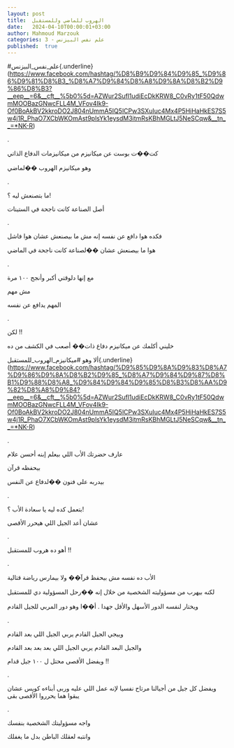```yaml
---
layout: post
title:  الهروب للماضي وللمستقبل
date:   2024-04-10T00:00:01+03:00
author: Mahmoud Marzouk
categories: 3 - علم نفس البيزنس
published:  true
---
```

\#علم_نفس_البيزنس{.underline}(https://www.facebook.com/hashtag/%D8%B9%D9%84%D9%85_%D9%86%D9%81%D8%B3_%D8%A7%D9%84%D8%A8%D9%8A%D8%B2%D9%86%D8%B3?__eep__=6&__cft__%5b0%5d=AZWur2Sufl1udiEcDkKRW8_C0vRy1tF50QdwmMOOBazGNwcFLL4M_VFov4Ik9-Of0BoAkBV2kkroDO2J804nUmmA5IQ5lCPw3SXuIuc4Mx4P5HiHaHkES7S5w4j1R_PhaO7XCbWKOmAst9plsYk1eysdM3itmRsKBhMGLtJ5NeSCqw&__tn__=*NK-R)

.

كت��ت بوست عن ميكانيزم من ميكانيزمات الدفاع الذاتي

وهو ميكانيزم الهروب ��لماضي

.

ما بتصنعش ليه ؟!

أصل الصناعة كانت ناجحة في الستينات

.

فكده هوا دافع عن نفسه إنه مش ما بيصنعش عشان هوا فاشل

هوا ما بيصنعش عشان ��لصناعة كانت ناجحة في الماضي

.

مع إنها دلوقتي أكبر وأنجح ١٠٠ مرة

مش مهم

المهم يدافع عن نفسه

.

لكن !!

خليني أكلمك عن ميكانيزم دفاع ذات�� أصعب في الكشف من ده

ألا وهو
\#ميكانيزم_الهروب_للمستقبل{.underline}(https://www.facebook.com/hashtag/%D9%85%D9%8A%D9%83%D8%A7%D9%86%D9%8A%D8%B2%D9%85_%D8%A7%D9%84%D9%87%D8%B1%D9%88%D8%A8_%D9%84%D9%84%D9%85%D8%B3%D8%AA%D9%82%D8%A8%D9%84?__eep__=6&__cft__%5b0%5d=AZWur2Sufl1udiEcDkKRW8_C0vRy1tF50QdwmMOOBazGNwcFLL4M_VFov4Ik9-Of0BoAkBV2kkroDO2J804nUmmA5IQ5lCPw3SXuIuc4Mx4P5HiHaHkES7S5w4j1R_PhaO7XCbWKOmAst9plsYk1eysdM3itmRsKBhMGLtJ5NeSCqw&__tn__=*NK-R)

.

عارف حضرتك الأب اللي بيعلم إبنه أحسن علام

بيحفظه قرآن

بيدربه على فنون ��لدفاع عن النفس

.

بتعمل كده ليه يا سعادة الأب ؟!

عشان أعد الجيل اللي هيحرر الأقصى

.

أهو ده هروب للمستقبل !!

.

الأب ده نفسه مش بيحفظ قرآ�� ولا بيمارس رياضة قتالية

لكنه بيهرب من مسؤوليته الشخصية من خلال إنه ��رحل المسؤولية دي
للمستقبل

ويختار لنفسه الدور الأسهل والأقل جهدا . أ��ا وهو دور المربي للجيل
القادم

.

وييجي الجيل القادم يربي الجيل اللي بعد القادم

والجيل البعد القادم يربي الجيل اللي بعد بعد بعد القادم

ويفضل الأقصى محتل ل ١٠٠ جيل قدام !!

.

ويفضل كل جيل من أجيالنا مرتاح نفسيا لإنه عمل اللي عليه وربى أبناءه كويس
عشان يبقوا هما يحرروا الأقصى بقى

.

واجه مسؤوليتك الشخصية بنفسك

وانتبه لعقلك الباطن بدل ما يغفلك
